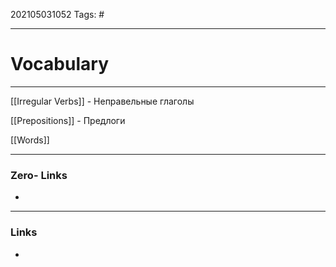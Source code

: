 202105031052
Tags: #

---
# Vocabulary
---

[[Irregular Verbs]] - Неправельные глаголы

[[Prepositions]] - Предлоги

[[Words]]

---
### Zero- Links
- 

---
### Links
-